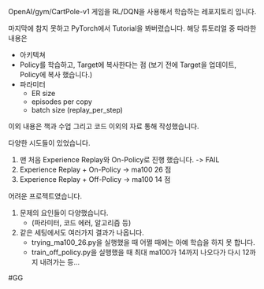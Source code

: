 OpenAI/gym/CartPole-v1 게임을 RL/DQN을 사용해서 학습하는 레포지토리 입니다.

마지막에 참지 못하고 PyTorch에서 Tutorial을 봐버렸습니다.
해당 튜토리얼 중 따라한 내용은 
  - 아키텍쳐
  - Policy를 학습하고, Target에 복사한다는 점 (보기 전에 Target을 업데이트, Policy에 복사 했습니다.)
  - 파라미터
    - ER size
    - episodes per copy
    - batch size (replay_per_step)

이외 내용은 책과 수업 그리고 코드 이외의 자료 통해 작성했습니다.

다양한 시도들이 있었습니다.
 1. 맨 처음 Experience Replay와 On-Policy로 진행 했습니다. -> FAIL
 2. Experience Replay + On-Policy -> ma100 26 점
 3. Experience Replay + Off-Policy -> ma100 14 점

어려운 프로젝트였습니다.
 1. 문제의 요인들이 다양했습니다.
    - (파라미터, 코드 에러, 알고리즘 등)
 2. 같은 세팅에서도 여러가지 결과가 나옵니다.
    - trying_ma100_26.py을 실행했을 때 어쩔 때에는 아예 학습을 하지 못 합니다.
    - train_off_policy.py을 실행했을 때 최대 ma100가 14까지 나오다가 다시 12까지 내려가는 등...

#GG
    
